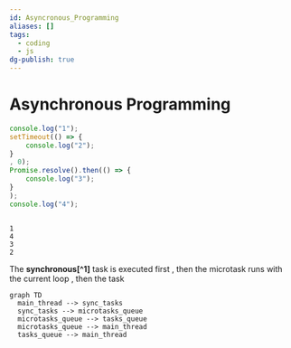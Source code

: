 ```yaml
---
id: Asyncronous_Programming
aliases: []
tags:
  - coding
  - js
dg-publish: true
---
```

# Asynchronous Programming

```js
console.log("1");
setTimeout(() => {
    console.log("2");
}
, 0);
Promise.resolve().then(() => {
    console.log("3");
}
);
console.log("4");

```

```

1
4
3
2

```

The **synchronous[^1]** task is executed first , then the microtask runs with the current loop , then the task 

```mermaid
graph TD
  main_thread --> sync_tasks
  sync_tasks --> microtasks_queue
  microtasks_queue --> tasks_queue
  microtasks_queue --> main_thread
  tasks_queue --> main_thread

```